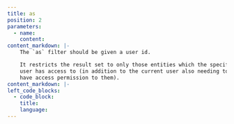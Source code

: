 ```yaml
---
title: as
position: 2
parameters:
  - name:
    content:
content_markdown: |-
    The `as` filter should be given a user id.

    It restricts the result set to only those entities which the specified
    user has access to (in addition to the current user also needing to
    have access permission to them). 
content_markdown: |-
left_code_blocks:
  - code_block:
    title:
    language:
---
```

